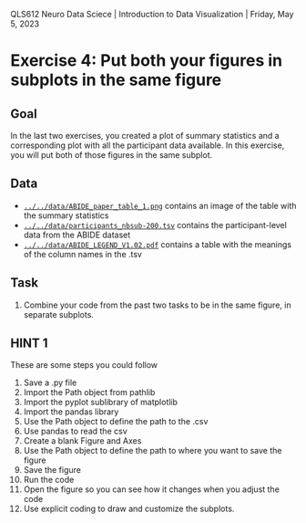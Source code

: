 QLS612 Neuro Data Sciece | Introduction to Data Visualization | Friday, May 5, 2023

# Exercise 4: Put both your figures in subplots in the same figure

## Goal
In the last two exercises, you created a plot of summary statistics and a corresponding plot with all the participant data available. 
In this exercise, you will put both of those figures in the same subplot. 

## Data
- [`../../data/ABIDE_paper_table_1.png`](../../data/ABIDE_paper_table_1.png) contains an image of the table with the summary statistics
- [`../../data/participants_nbsub-200.tsv`](../../data/participants_nbsub-200.tsv) contains the participant-level data from the ABIDE dataset
- [`../../data/ABIDE_LEGEND_V1.02.pdf`](../../data/ABIDE_LEGEND_V1.02.pdf) contains a table with the meanings of the column names in the .tsv

## Task
1. Combine your code from the past two tasks to be in the same figure, in separate subplots. 

## HINT 1
These are some steps you could follow
1. Save a .py file
2. Import the Path object from pathlib
3. Import the pyplot sublibrary of matplotlib
4. Import the pandas library
5. Use the Path object to define the path to the .csv
6. Use pandas to read the csv
7. Create a blank Figure and Axes
8. Use the Path object to define the path to where you want to save the figure
9. Save the figure
10. Run the code
11. Open the figure so you can see how it changes when you adjust the code
12. Use explicit coding to draw and customize the subplots.